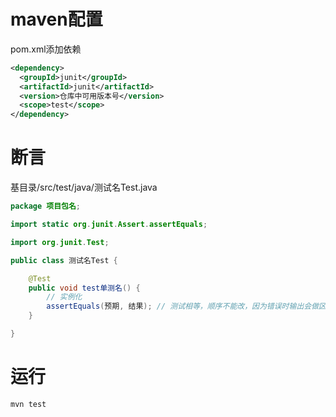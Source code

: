 # maven配置
pom.xml添加依赖
```xml
<dependency>
  <groupId>junit</groupId>
  <artifactId>junit</artifactId>
  <version>仓库中可用版本号</version>
  <scope>test</scope>
</dependency>
```
# 断言
基目录/src/test/java/测试名Test.java
```java
package 项目包名;

import static org.junit.Assert.assertEquals;

import org.junit.Test;

public class 测试名Test {

    @Test
    public void test单测名() {
        // 实例化
        assertEquals(预期, 结果); // 测试相等，顺序不能改，因为错误时输出会做区分
    }

}
```
# 运行
```sh
mvn test
```
